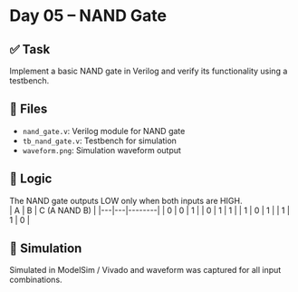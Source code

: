 # Day 05 – NAND Gate

## ✅ Task
Implement a basic NAND gate in Verilog and verify its functionality using a testbench.

## 📂 Files
- `nand_gate.v`: Verilog module for NAND gate
- `tb_nand_gate.v`: Testbench for simulation
- `waveform.png`: Simulation waveform output



## 🧠 Logic
The NAND gate outputs LOW only when both inputs are HIGH.  
| A | B | C (A NAND B) |
|---|---|--------|
| 0 | 0 | 1      |
| 0 | 1 | 1      |
| 1 | 0 | 1      |
| 1 | 1 | 0      |


## 🔁 Simulation
Simulated in ModelSim / Vivado and waveform was captured for all input combinations.
